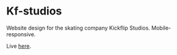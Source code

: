# Kf-studios
Website design for the skating company Kickflip Studios. Mobile-responsive.

Live [here](https://sebarbossus.github.io/kf-studios/).
